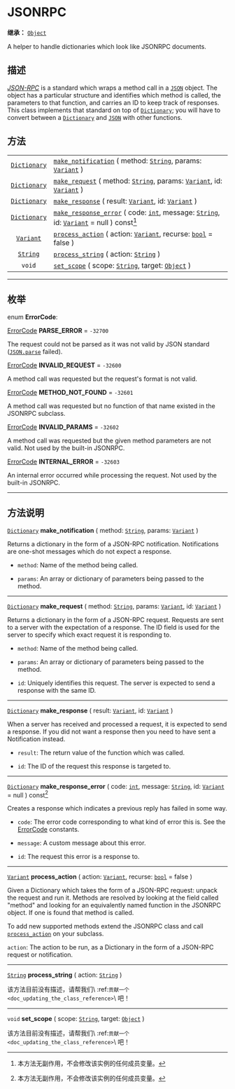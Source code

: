 <!-- ⚠ 请勿编辑本文件 ⚠ -->
<!-- 本文档使用脚本从 WeDot 引擎源码仓库生成。 -->
<!-- 生成脚本：https://github.com/WeDot-Engine/WeDot/tree/4.3/doc/tools/make_md.py； -->
<!-- 原文件：https://github.com/WeDot-Engine/WeDot/tree/4.3/doc/classes/JSONRPC.xml。 -->

<div id="_class_jsonrpc"></div>

# JSONRPC

**继承：** [`Object`](class_object.md)

A helper to handle dictionaries which look like JSONRPC documents.

## 描述

[*JSON-RPC*](https://www.jsonrpc.org/) is a standard which wraps a method call in a [`JSON`](class_json.md) object. The object has a particular structure and identifies which method is called, the parameters to that function, and carries an ID to keep track of responses. This class implements that standard on top of [`Dictionary`](class_dictionary.md); you will have to convert between a [`Dictionary`](class_dictionary.md) and [`JSON`](class_json.md) with other functions.

## 方法

|||
|:-:|:--|
| [`Dictionary`](class_dictionary.md) | [`make_notification`](class_jsonrpcmd#class_jsonrpc_method_make_notification) ( method: [`String`](class_string.md), params: [`Variant`](class_variant.md) )                                                    |
| [`Dictionary`](class_dictionary.md) | [`make_request`](class_jsonrpcmd#class_jsonrpc_method_make_request) ( method: [`String`](class_string.md), params: [`Variant`](class_variant.md), id: [`Variant`](class_variant.md) )                           |
| [`Dictionary`](class_dictionary.md) | [`make_response`](class_jsonrpcmd#class_jsonrpc_method_make_response) ( result: [`Variant`](class_variant.md), id: [`Variant`](class_variant.md) )                                                              |
| [`Dictionary`](class_dictionary.md) | [`make_response_error`](class_jsonrpcmd#class_jsonrpc_method_make_response_error) ( code: [`int`](class_int.md), message: [`String`](class_string.md), id: [`Variant`](class_variant.md) = null ) const[^const] |
| [`Variant`](class_variant.md)       | [`process_action`](class_jsonrpcmd#class_jsonrpc_method_process_action) ( action: [`Variant`](class_variant.md), recurse: [`bool`](class_bool.md) = false )                                                     |
| [`String`](class_string.md)         | [`process_string`](class_jsonrpcmd#class_jsonrpc_method_process_string) ( action: [`String`](class_string.md) )                                                                                                 |
| `void`                              | [`set_scope`](class_jsonrpcmd#class_jsonrpc_method_set_scope) ( scope: [`String`](class_string.md), target: [`Object`](class_object.md) )                                                                       |

<!-- rst-class:: classref-section-separator -->

---

## 枚举

<div id="_class_enum_jsonrpc_errorcode"></div>

enum **ErrorCode**: <div id="enum_jsonrpc_errorcode"></div>

<div id="_class_jsonrpc_constant_parse_error"></div>

[ErrorCode](#enum_jsonrpc_errorcode) **PARSE_ERROR** = ``-32700``

The request could not be parsed as it was not valid by JSON standard ([`JSON.parse`](#class_json_method_parse) failed).

<div id="_class_jsonrpc_constant_invalid_request"></div>

[ErrorCode](#enum_jsonrpc_errorcode) **INVALID_REQUEST** = ``-32600``

A method call was requested but the request's format is not valid.

<div id="_class_jsonrpc_constant_method_not_found"></div>

[ErrorCode](#enum_jsonrpc_errorcode) **METHOD_NOT_FOUND** = ``-32601``

A method call was requested but no function of that name existed in the JSONRPC subclass.

<div id="_class_jsonrpc_constant_invalid_params"></div>

[ErrorCode](#enum_jsonrpc_errorcode) **INVALID_PARAMS** = ``-32602``

A method call was requested but the given method parameters are not valid. Not used by the built-in JSONRPC.

<div id="_class_jsonrpc_constant_internal_error"></div>

[ErrorCode](#enum_jsonrpc_errorcode) **INTERNAL_ERROR** = ``-32603``

An internal error occurred while processing the request. Not used by the built-in JSONRPC.

<!-- rst-class:: classref-section-separator -->

---

## 方法说明

<div id="_class_jsonrpc_method_make_notification"></div>

[`Dictionary`](class_dictionary.md) **make_notification** ( method: [`String`](class_string.md), params: [`Variant`](class_variant.md) )<div id="class_jsonrpc_method_make_notification"></div>

Returns a dictionary in the form of a JSON-RPC notification. Notifications are one-shot messages which do not expect a response.

- `method`: Name of the method being called.

- `params`: An array or dictionary of parameters being passed to the method.

<!-- rst-class:: classref-item-separator -->

---

<div id="_class_jsonrpc_method_make_request"></div>

[`Dictionary`](class_dictionary.md) **make_request** ( method: [`String`](class_string.md), params: [`Variant`](class_variant.md), id: [`Variant`](class_variant.md) )<div id="class_jsonrpc_method_make_request"></div>

Returns a dictionary in the form of a JSON-RPC request. Requests are sent to a server with the expectation of a response. The ID field is used for the server to specify which exact request it is responding to.

- `method`: Name of the method being called.

- `params`: An array or dictionary of parameters being passed to the method.

- `id`: Uniquely identifies this request. The server is expected to send a response with the same ID.

<!-- rst-class:: classref-item-separator -->

---

<div id="_class_jsonrpc_method_make_response"></div>

[`Dictionary`](class_dictionary.md) **make_response** ( result: [`Variant`](class_variant.md), id: [`Variant`](class_variant.md) )<div id="class_jsonrpc_method_make_response"></div>

When a server has received and processed a request, it is expected to send a response. If you did not want a response then you need to have sent a Notification instead.

- `result`: The return value of the function which was called.

- `id`: The ID of the request this response is targeted to.

<!-- rst-class:: classref-item-separator -->

---

<div id="_class_jsonrpc_method_make_response_error"></div>

[`Dictionary`](class_dictionary.md) **make_response_error** ( code: [`int`](class_int.md), message: [`String`](class_string.md), id: [`Variant`](class_variant.md) = null ) const[^const]<div id="class_jsonrpc_method_make_response_error"></div>

Creates a response which indicates a previous reply has failed in some way.

- `code`: The error code corresponding to what kind of error this is. See the [ErrorCode](#enum_jsonrpc_errorcode) constants.

- `message`: A custom message about this error.

- `id`: The request this error is a response to.

<!-- rst-class:: classref-item-separator -->

---

<div id="_class_jsonrpc_method_process_action"></div>

[`Variant`](class_variant.md) **process_action** ( action: [`Variant`](class_variant.md), recurse: [`bool`](class_bool.md) = false )<div id="class_jsonrpc_method_process_action"></div>

Given a Dictionary which takes the form of a JSON-RPC request: unpack the request and run it. Methods are resolved by looking at the field called "method" and looking for an equivalently named function in the JSONRPC object. If one is found that method is called.

To add new supported methods extend the JSONRPC class and call [`process_action`](#class_jsonrpc_method_process_action) on your subclass.

 `action`: The action to be run, as a Dictionary in the form of a JSON-RPC request or notification.

<!-- rst-class:: classref-item-separator -->

---

<div id="_class_jsonrpc_method_process_string"></div>

[`String`](class_string.md) **process_string** ( action: [`String`](class_string.md) )<div id="class_jsonrpc_method_process_string"></div>

该方法目前没有描述，请帮我们\ :ref:`贡献一个 <doc_updating_the_class_reference>`\ 吧！

<!-- rst-class:: classref-item-separator -->

---

<div id="_class_jsonrpc_method_set_scope"></div>

`void` **set_scope** ( scope: [`String`](class_string.md), target: [`Object`](class_object.md) )<div id="class_jsonrpc_method_set_scope"></div>

该方法目前没有描述，请帮我们\ :ref:`贡献一个 <doc_updating_the_class_reference>`\ 吧！

[^virtual]: 本方法通常需要用户覆盖才能生效。
[^const]: 本方法无副作用，不会修改该实例的任何成员变量。
[^vararg]: 本方法除了能接受在此处描述的参数外，还能够继续接受任意数量的参数。
[^constructor]: 本方法用于构造某个类型。
[^static]: 调用本方法无需实例，可直接使用类名进行调用。
[^operator]: 本方法描述的是使用本类型作为左操作数的有效运算符。
[^bitfield]: 这个值是由下列位标志构成位掩码的整数。
[^void]: 无返回值。

